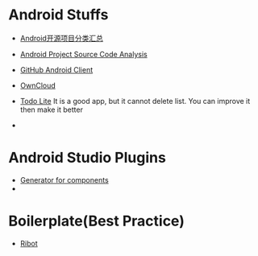 # Android Stuffs

- [Android开源项目分类汇总](https://github.com/Trinea/android-open-project)
- [Android Project Source Code Analysis](https://github.com/android-cn/android-open-project-analysis)
- [GitHub Android Client](https://github.com/forkhubs/android)
- [OwnCloud](https://github.com/owncloud/android)

- [Todo Lite](https://github.com/couchbaselabs/ToDoLite-Android)
  It is a good app, but it cannot delete list. You can improve it then make it better
-
# Android Studio Plugins
 - [Generator for components](https://github.com/avast/android-butterknife-zelezny)
 - 
 
# Boilerplate(Best Practice)
 - [Ribot](https://github.com/ribot/android-boilerplate)

